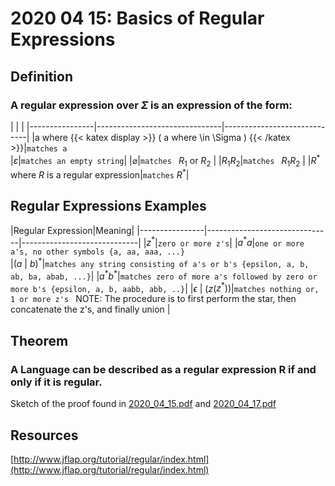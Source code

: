 # 2020 04 15: Basics of Regular Expressions

## Definition
### A regular expression over $\Sigma$ is an expression of the form:


|                |                          |
|----------------|-------------------------------|-----------------------------|
|a where {{< katex display >}} ( a where \in \Sigma ) {{< /katex >}}|`matches a`            
|$\varepsilon$|`matches an empty string`|
|$\varnothing$|`matches ` $R_1$ or $R_2$ |
|$R_1$$R_2$|`matches ` $R_1$$R_2$ |
|$R^*$ where $R$ is a regular expression|`matches` $R^*$|

## Regular Expressions Examples
|Regular Expression|Meaning|
|----------------|-------------------------------|-----------------------------|
|$z^*$|`zero or more z's`|
|$a^*a$|`one or more a's, no other symbols {a, aa, aaa, ...}`            
|$(a$ \| $b)^*$|`matches any string consisting of a's or b's {epsilon, a, b, ab, ba, abab, ...}`|
|$a^*b^*$|`matches zero of more a's followed by zero or more b's {epsilon, a, b, aabb, abb, ..}`|
|$\epsilon$ \| ($z$($z^*$))|`matches nothing or, 1 or more z's ` NOTE: The procedure is to first perform the star, then concatenate the z's, and finally union |




## Theorem
### A Language can be described as a regular expression R if and only if it is regular.
Sketch of the proof found in [2020_04_15.pdf]([[https://canvas.ucsc.edu/courses/32038/files/2179079?module_item_id=176053](https://canvas.ucsc.edu/courses/32038/files/2179079?module_item_id=176053)](https://canvas.ucsc.edu/courses/32038/files/2193140?module_item_id=176730)) and [2020_04_17.pdf]([https://canvas.ucsc.edu/courses/32038/files/2193140?module_item_id=176730](https://canvas.ucsc.edu/courses/32038/files/2193140?module_item_id=176730))


## Resources
[http://www.jflap.org/tutorial/regular/index.html](http://www.jflap.org/tutorial/regular/index.html)
